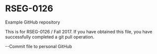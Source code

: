 # RSEG-0126
Example GitHub repository

This is for RSEG-0126 / Fall 2017. If you have obtained
this file, you have successfully completed a git pull
operation.

--Commit file to personal GitHub
